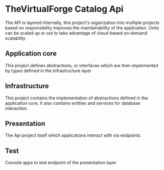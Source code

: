 # TheVirtualForge  Catalog Api
The API is layered  internally, this project's organization into multiple projects based on responsibility improves the maintainability of the application.
Units can be scaled up or out to take advantage of cloud-based on-demand scalability
## Application core 
This project defines abstractions, or interfaces  which are then implemented by types defined in the Infrastructure layer
## Infrastructure  
This project contains the implementation of abstractions defined in the application core. It also contains entities and services for database interaction.
## Presentation  
The Api project itself which applications interact with via endpoints
## Test  
Console apps to test endpoint of the presentation layer

